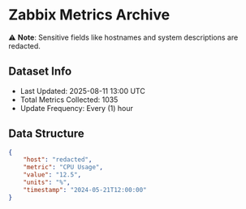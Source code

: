 # Zabbix Metrics Archive

⚠️ **Note**: Sensitive fields like hostnames and system descriptions are redacted.

## Dataset Info
- Last Updated: 2025-08-11 13:00 UTC
- Total Metrics Collected: 1035
- Update Frequency: Every (1) hour

## Data Structure
```json
{
    "host": "redacted",
    "metric": "CPU Usage",
    "value": "12.5",
    "units": "%",
    "timestamp": "2024-05-21T12:00:00"
}
```
